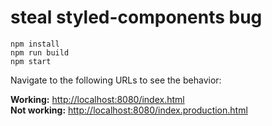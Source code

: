 # steal styled-components bug

```
npm install
npm run build
npm start
```

Navigate to the following URLs to see the behavior:

**Working:** [http://localhost:8080/index.html](http://localhost:8080/index.html)  
**Not working:** [http://localhost:8080/index.production.html](http://localhost:8080/index.production.html)